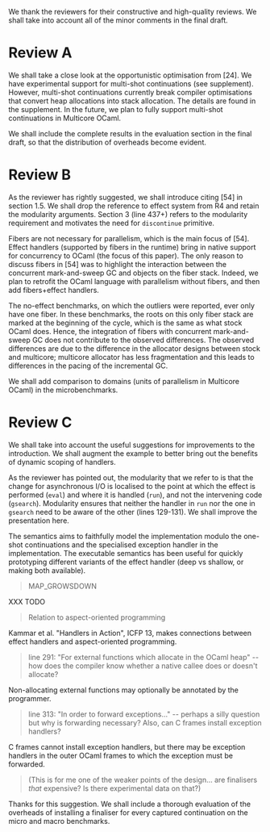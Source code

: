 We thank the reviewers for their constructive and high-quality reviews. We shall
take into account all of the minor comments in the final draft.

# Review A

We shall take a close look at the opportunistic optimisation from [24]. We have
experimental support for multi-shot continuations (see supplement). However,
multi-shot continuations currently break compiler optimisations that convert
heap allocations into stack allocation. The details are found in the supplement.
In the future, we plan to fully support multi-shot continuations in Multicore
OCaml.

We shall include the complete results in the evaluation section in the final
draft, so that the distribution of overheads become evident.

# Review B

As the reviewer has rightly suggested, we shall introduce citing [54] in section
1.5. We shall drop the reference to effect system from R4 and retain the
modularity arguments. Section 3 (line 437+) refers to the modularity requirement
and motivates the need for `discontinue` primitive.

Fibers are not necessary for parallelism, which is the main focus of [54].
Effect handlers (supported by fibers in the runtime) bring in native support for
concurrency to OCaml (the focus of this paper). The only reason to discuss
fibers in [54] was to highlight the interaction between the concurrent
mark-and-sweep GC and objects on the fiber stack. Indeed, we plan to retrofit
the OCaml language with parallelism without fibers, and then add fibers+effect
handlers.

The no-effect benchmarks, on which the outliers were reported, ever only have
one fiber. In these benchmarks, the roots on this only fiber stack are marked at
the beginning of the cycle, which is the same as what stock OCaml does. Hence,
the integration of fibers with concurrent mark-and-sweep GC does not contribute
to the observed differences. The observed differences are due to the difference
in the allocator designs between stock and multicore; multicore allocator has
less fragmentation and this leads to differences in the pacing of the
incremental GC.

We shall add comparison to domains (units of parallelism in Multicore OCaml) in
the microbenchmarks.

# Review C

We shall take into account the useful suggestions for improvements to the
introduction. We shall augment the example to better bring out the benefits of
dynamic scoping of handlers. 

As the reviewer has pointed out, the modularity that we refer to is that the
change for asynchronous I/O is localised to the point at which the effect is
performed (`eval`) and where it is handled (`run`), and not the intervening code
(`gsearch`). Modularity ensures that neither the handler in `run` nor the one in
`gsearch` need to be aware of the other (lines 129-131). We shall improve the
presentation here. 

The semantics aims to faithfully model the implementation modulo the one-shot
continuations and the specialised exception handler in the implementation. The
executable semantics has been useful for quickly prototyping different variants
of the effect handler (deep vs shallow, or making both available).

> MAP_GROWSDOWN

XXX TODO

> Relation to aspect-oriented programming

Kammar et al. "Handlers in Action", ICFP 13, makes connections between effect
handlers and aspect-oriented programming. 

> line 291: "For external functions which allocate in the OCaml heap" -- how
  does the compiler know whether a native callee does or doesn't allocate?

Non-allocating external functions may optionally be annotated by the programmer.

> line 313: "In order to forward exceptions..." -- perhaps a silly question but
why is forwarding necessary? Also, can C frames install exception handlers?

C frames cannot install exception handlers, but there may be exception handlers
in the outer OCaml frames to which the exception must be forwarded.

> (This is for me one of the weaker points of the design... are finalisers
  *that* expensive? Is there experimental data on that?)

Thanks for this suggestion. We shall include a thorough evaluation of the
overheads of installing a finaliser for every captured continuation on the micro
and macro benchmarks.
